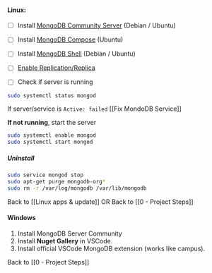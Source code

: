 #### Linux:

- [ ] Install [MongoDB Community Server](https://www.mongodb.com/try/download/community) (Debian / Ubuntu)
- [ ] Install [MongoDB Compose](https://www.mongodb.com/try/download/compass) (Ubuntu)
- [ ] Install [MongoDB Shell](https://www.mongodb.com/try/download/shell) (Debian / Ubuntu)
- [ ] [Enable Replication/Replica](https://stackoverflow.com/a/77932054/3944285)

- [ ] Check if server is running 
```bash
sudo systemctl status mongod
```

If server/service  is `Active: failed`
	[[Fix MondoDB Service]]

 **If not running**, start the server 
```bash
sudo systemctl enable mongod
sudo systemctl start mongod
```

##### Uninstall
```bash
sudo service mongod stop
sudo apt-get purge mongodb-org*
sudo rm -r /var/log/mongodb /var/lib/mongodb
```

Back to [[Linux apps & update]]
OR
Back to [[0 - Project Steps]]
#### Windows
1. Install MongoDB Server Community
2. Install **Nuget Gallery** in VSCode.
3. Install official VSCode MongoDB extension (works like campus).

Back to [[0 - Project Steps]]